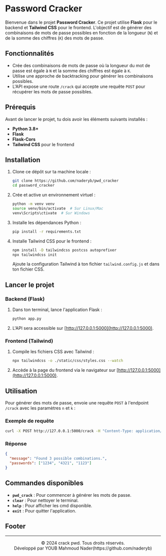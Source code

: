 
# Password Cracker

Bienvenue dans le projet **Password Cracker**. Ce projet utilise **Flask** pour le backend et **Tailwind CSS** pour le frontend. L'objectif est de générer des combinaisons de mots de passe possibles en fonction de la longueur (`N`) et de la somme des chiffres (`K`) des mots de passe.

## Fonctionnalités

- Crée des combinaisons de mots de passe où la longueur du mot de passe est égale à `N` et la somme des chiffres est égale à `K`.
- Utilise une approche de backtracking pour générer les combinaisons possibles.
- L'API expose une route `/crack` qui accepte une requête `POST` pour récupérer les mots de passe possibles.

## Prérequis

Avant de lancer le projet, tu dois avoir les éléments suivants installés :

- **Python 3.8+**
- **Flask**
- **Flask-Cors**
- **Tailwind CSS** pour le frontend

## Installation

1. Clone ce dépôt sur ta machine locale :
   ```bash
   git clone https://github.com/naderyb/pwd_cracker
   cd password_cracker
   ```

2. Crée et active un environnement virtuel :
   ```bash
   python -m venv venv
   source venv/bin/activate  # Sur Linux/Mac
   venv\Scripts\ctivate  # Sur Windows
   ```

3. Installe les dépendances Python :
   ```bash
   pip install -r requirements.txt
   ```

4. Installe Tailwind CSS pour le frontend :
   ```bash
   npm install -D tailwindcss postcss autoprefixer
   npx tailwindcss init
   ```

   Ajoute la configuration Tailwind à ton fichier `tailwind.config.js` et dans ton fichier CSS.

## Lancer le projet

### Backend (Flask)

1. Dans ton terminal, lance l'application Flask :
   ```bash
   python app.py
   ```

2. L'API sera accessible sur [http://127.0.0.1:5000](http://127.0.0.1:5000).

### Frontend (Tailwind)

1. Compile les fichiers CSS avec Tailwind :
   ```bash
   npx tailwindcss -o ./static/css/styles.css --watch
   ```

2. Accède à la page du frontend via le navigateur sur [http://127.0.0.1:5000](http://127.0.0.1:5000).

## Utilisation

Pour générer des mots de passe, envoie une requête `POST` à l'endpoint `/crack` avec les paramètres `n` et `k` :

### Exemple de requête

```bash
curl -X POST http://127.0.0.1:5000/crack -H "Content-Type: application/json" -d '{"n": 4, "k": 10}'
```

### Réponse

```json
{
  "message": "Found 3 possible combinations.",
  "passwords": ["1234", "4321", "1123"]
}
```

## Commandes disponibles

- **`pwd_crack`** : Pour commencer à générer les mots de passe.
- **`clear`** : Pour nettoyer le terminal.
- **`help`** : Pour afficher les cmd disponible.
- **`exit`** : Pour quitter l'application.

## Footer

---

<p align="center">
  &copy; 2024 crack pwd. Tous droits réservés. <br>
  Développé par YOUB Mahmoud Nader(https://github.com/naderyb)
</p>
